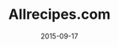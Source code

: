 ---
layout: site
title: "Allrecipes.com"
date: 2015-09-17
categories: [food-drink]
version: 1.5.11
major: 1
minor: 5
patch: 11
slug: allrecipes
link: http://allrecipes.com/
submitter: lpolepeddi
permalink: /sites/:slug
---